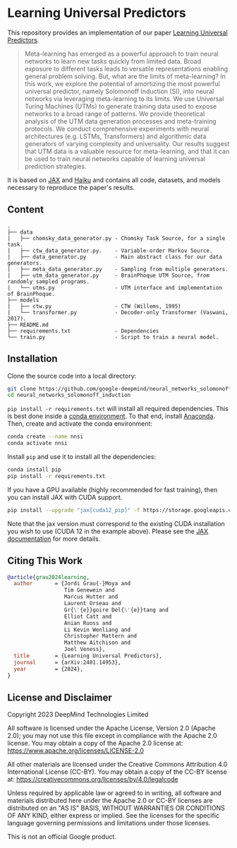 # Learning Universal Predictors

This repository provides an implementation of our paper [Learning Universal Predictors](https://arxiv.org/abs/2401.14953).

> Meta-learning has emerged as a powerful approach to train neural networks to learn new tasks quickly from limited data.
Broad exposure to different tasks leads to versatile representations enabling general problem solving.
But, what are the limits of meta-learning?
In this work, we explore the potential of amortizing the most powerful universal predictor, namely Solomonoff Induction (SI), into neural networks via leveraging meta-learning to its limits.
We use Universal Turing Machines (UTMs) to generate training data used to expose networks to a broad range of patterns.
We provide theoretical analysis of the UTM data generation processes and meta-training protocols.
We conduct comprehensive experiments with neural architectures (e.g. LSTMs, Transformers) and algorithmic data generators of varying complexity and universality.
Our results suggest that UTM data is a valuable resource for meta-learning, and that it can be used to train neural networks capable of learning universal prediction strategies.

It is based on [JAX](https://jax.readthedocs.io) and [Haiku](https://dm-haiku.readthedocs.io) and contains all code, datasets, and models necessary to reproduce the paper's results.


## Content

```
.
├── data
|   ├── chomsky_data_generator.py - Chomsky Task Source, for a single task.
|   ├── ctw_data_generator.py.    - Variable-order Markov Source.
|   ├── data_generator.py         - Main abstract class for our data generators.
|   ├── meta_data_generator.py    - Sampling from multiple generators.
|   ├── utm_data_generator.py     - BrainPhoque UTM Source, from randomly sampled programs.
|   └── utms.py                   - UTM interface and implementation of BrainPhoque.
├── models
|   ├── ctw.py                    - CTW (Willems, 1995)
|   └── transformer.py            - Decoder-only Transformer (Vaswani, 2017).
├── README.md
├── requirements.txt              - Dependencies
└── train.py                      - Script to train a neural model.
```


## Installation

Clone the source code into a local directory:
```bash
git clone https://github.com/google-deepmind/neural_networks_solomonoff_induction.git
cd neural_networks_solomonoff_induction
```

`pip install -r requirements.txt` will install all required dependencies.
This is best done inside a [conda environment](https://www.anaconda.com/).
To that end, install [Anaconda](https://www.anaconda.com/download#downloads).
Then, create and activate the conda environment:
```bash
conda create --name nnsi
conda activate nnsi
```

Install `pip` and use it to install all the dependencies:
```bash
conda install pip
pip install -r requirements.txt
```

If you have a GPU available (highly recommended for fast training), then you can install JAX with CUDA support.
```bash
pip install --upgrade "jax[cuda12_pip]" -f https://storage.googleapis.com/jax-releases/jax_cuda_releases.html
```
Note that the jax version must correspond to the existing CUDA installation you wish to use (CUDA 12 in the example above).
Please see the [JAX documentation](https://github.com/google/jax#installation) for more details.


## Citing This Work

```bibtex
@article{grau2024learning,
  author       = {Jordi Grau{-}Moya and
                  Tim Genewein and
                  Marcus Hutter and
                  Laurent Orseau and
                  Gr{\'{e}}goire Del{\'{e}}tang and
                  Elliot Catt and
                  Anian Ruoss and
                  Li Kevin Wenliang and
                  Christopher Mattern and
                  Matthew Aitchison and
                  Joel Veness},
  title        = {Learning Universal Predictors},
  journal      = {arXiv:2401.14953},
  year         = {2024},
}
```


## License and Disclaimer

Copyright 2023 DeepMind Technologies Limited

All software is licensed under the Apache License, Version 2.0 (Apache 2.0);
you may not use this file except in compliance with the Apache 2.0 license.
You may obtain a copy of the Apache 2.0 license at:
https://www.apache.org/licenses/LICENSE-2.0

All other materials are licensed under the Creative Commons Attribution 4.0
International License (CC-BY). You may obtain a copy of the CC-BY license at:
https://creativecommons.org/licenses/by/4.0/legalcode

Unless required by applicable law or agreed to in writing, all software and
materials distributed here under the Apache 2.0 or CC-BY licenses are
distributed on an "AS IS" BASIS, WITHOUT WARRANTIES OR CONDITIONS OF ANY KIND,
either express or implied. See the licenses for the specific language governing
permissions and limitations under those licenses.

This is not an official Google product.
